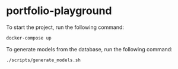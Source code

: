 # portfolio-playground

To start the project, run the following command:

```bash
docker-compose up
```

To generate models from the database, run the following command:

```bash
./scripts/generate_models.sh
```
